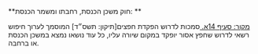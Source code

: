 **חוק משכן הכנסת, רחבתו ומשמר הכנסת: **

[מקור: סעיף 14א. ](https://he.wikisource.org/wiki/חוק_משכן_הכנסת,_רחבתו_ומשמר_הכנסת#סעיף_14א)
סמכות לדרוש הפקדת חפצים[תיקון: תשס״ד]
המוסמך לערוך חיפוש רשאי לדרוש שחפץ אסור יופקד במקום שיורה עליו, כל עוד נושאו נמצא במשכן הכנסת או ברחבה.